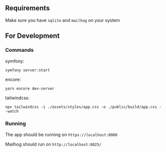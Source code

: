 ## Requirements

Make sure you have `sqlite` and `mailhog` on your system

## For Development
### Commands 

symfony:

```shell
symfony server:start
```

encore:

```shell
yarn encore dev-server
```

tailwindcss:

```shell
npx tailwindcss -i ./assets/styles/app.css -o ./public/build/app.css --watch
```

### Running

The app should be running on `https://localhost:8000`

Mailhog should run on `http://localhost:8025/`